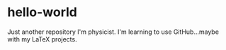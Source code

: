 # hello-world
Just another repository 
I'm physicist. I'm learning to use GitHub...maybe with my LaTeX projects.
